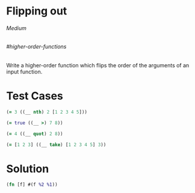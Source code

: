 # Flipping out

###### Medium
###### #higher-order-functions

Write a higher-order function which flips the order of the arguments of an input function.

# Test Cases
```clojure
(= 3 ((__ nth) 2 [1 2 3 4 5]))
```
```clojure
(= true ((__ >) 7 8))
```
```clojure
(= 4 ((__ quot) 2 8))
```
```clojure
(= [1 2 3] ((__ take) [1 2 3 4 5] 3))
```

# Solution
```clojure
(fn [f] #(f %2 %1))
```
